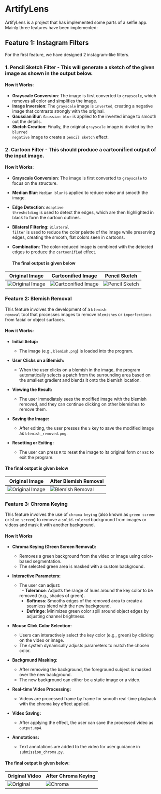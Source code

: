 # ArtifyLens

ArtifyLens is a project that has implemented some parts of a selfie app. Mainly three features have been implemented:

## Feature 1: Instagram Filters

For the first feature, we have designed 2 instagram-like filters.

### 1. **Pencil Sketch Filter** - This will generate a sketch of the given image as shown in the output below.
#### How it Works:
- **Grayscale Conversion**: The image is first converted to <code>grayscale</code>, which removes all color and simplifies the image.
- **Image Inversion**: The <code>grayscale</code> image is <code>inverted</code>, creating a negative image that contrasts strongly with the original.
- **Gaussian Blur**: <code>Gaussian blur</code> is applied to the inverted image to smooth out the details.
- **Sketch Creation**: Finally, the original <code>grayscale</code> image is divided by the <code>blurred negative</code> image to create a <code>pencil sketch</code> effect.

### 2. **Cartoon Filter** - This should produce a cartoonified output of the input image.
#### How it Works:
- **Grayscale Conversion**: The image is first converted to <code>grayscale</code> to focus on the structure.
- **Median Blur**: <code>Median blur</code> is applied to reduce noise and smooth the image.
- **Edge Detection**: <code>Adaptive thresholding</code> is used to detect the edges, which are then highlighted in black to form the cartoon outlines.
- **Bilateral Filtering**: <code>Bilateral filter</code> is used to reduce the color palette of the image while preserving edges, creating the smooth, flat colors seen in cartoons.
- **Combination**: The color-reduced image is combined with the detected edges to produce the <code>cartoonified</code> effect.

  #### The final output is given below

| **Original Image** | **Cartoonified Image** | **Pencil Sketch** |
|--------------------|------------------------|-------------------|
| ![Original Image](https://github.com/04092000f/Selfie-app/blob/main/trump.jpg) | ![Cartoonified Image](https://github.com/04092000f/Selfie-app/blob/main/cartoon.jpg) | ![Pencil Sketch](https://github.com/04092000f/Selfie-app/blob/main/sketch.png) |

### Feature 2: Blemish Removal

This feature involves the development of a <code>blemish removal</code> tool that processes images to remove <code>blemishes</code> or <code>imperfections</code> from facial or object surfaces.

#### How it Works:

- **Initial Setup:**
    - The image (e.g., <code>blemish.png</code>) is loaded into the program.

- **User Clicks on a Blemish:**
    - When the user clicks on a blemish in the image, the program automatically selects a patch from the surrounding area based on the smallest gradient and blends it onto the blemish location.

- **Viewing the Result:**
    - The user immediately sees the modified image with the blemish removed, and they can continue clicking on other blemishes to remove them.
 
- **Saving the Image:**
    - After editing, the user presses the <code>S</code> key to save the modified image as <code>blemish_removed.png</code>.
 

- **Resetting or Exiting:**
    - The user can press <code>R</code> to reset the image to its original form or <code>ESC</code> to exit the program.

#### The final output is given below

| **Original Image** | **After Blemish Removal** |
|--------------------|--------------------------|
| ![Original Image](https://github.com/04092000f/Selfie-app/blob/main/blemish.png) | ![Blemish Removal](https://github.com/04092000f/Selfie-app/blob/main/blemish_removed.png) |

### Feature 3: Chroma Keying

This feature involves the use of <code>chroma keying</code> (also known as <code>green screen</code> or <code>blue screen</code>) to remove a <code>solid-colored</code> background from images or videos and mask it with another background.

#### How it Works

- **Chroma Keying (Green Screen Removal):**
    - Removes a green background from the video or image using color-based segmentation.
    - The selected green area is masked with a custom background.
 
      
- **Interactive Parameters:**
  - The user can adjust:<br>
`    - **Tolerance**: Adjusts the range of hues around the key color to be removed (e.g., shades of green).
     - **Softness**: Smooths edges of the removed area to create a seamless blend with the new background.
     - **Defringe**: Minimizes green color spill around object edges by adjusting channel brightness.
 
- **Mouse Click Color Selection:**
  - Users can interactively select the key color (e.g., green) by clicking on the video or image.
  - The system dynamically adjusts parameters to match the chosen color.
 
- **Background Masking:**
    - After removing the background, the foreground subject is masked over the new background.
    - The new background can either be a static image or a video.
 
- **Real-time Video Processing:**
  - Videos are processed frame by frame for smooth real-time playback with the chroma key effect applied.
  
- **Video Saving:**
  - After applying the effect, the user can save the processed video as <code>output.mp4</code>.
    
- **Annotations:**
  - Text annotations are added to the video for user guidance in <code>submission_chroma.py</code>.

#### The final output is given below:
| **Original Video** | **After Chroma Keying** |
|--------------------|-------------------------|
| ![Original](https://github.com/04092000f/Selfie-app/blob/main/greenscreen-demo.gif) | ![Chroma](https://github.com/04092000f/Selfie-app/blob/main/output.gif) |
